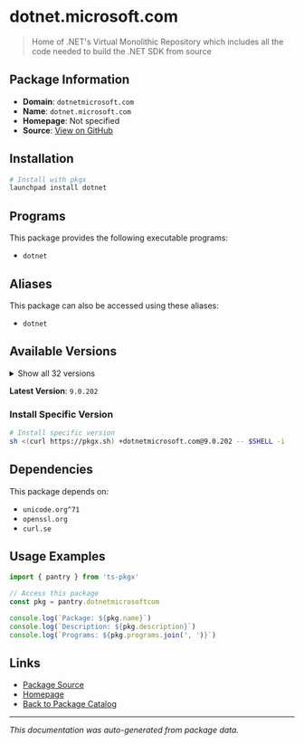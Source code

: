 # dotnet.microsoft.com

> Home of .NET's Virtual Monolithic Repository which includes all the code needed to build the .NET SDK from source

## Package Information

- **Domain**: `dotnetmicrosoft.com`
- **Name**: `dotnet.microsoft.com`
- **Homepage**: Not specified
- **Source**: [View on GitHub](https://github.com/pkgxdev/pantry/tree/main/projects/dotnet.microsoft.com/package.yml)

## Installation

```bash
# Install with pkgx
launchpad install dotnet
```

## Programs

This package provides the following executable programs:

- `dotnet`

## Aliases

This package can also be accessed using these aliases:

- `dotnet`

## Available Versions

<details>
<summary>Show all 32 versions</summary>

- `9.0.202`, `9.0.102`, `9.0.100`, `8.0.410`, `8.0.405`
- `8.0.403`, `8.0.402`, `8.0.401`, `8.0.313`, `8.0.308`
- `8.0.303`, `8.0.302`, `8.0.301`, `8.0.206`, `8.0.204`
- `8.0.203`, `8.0.112`, `8.0.107`, `8.0.106`, `8.0.104`
- `8.0.101`, `8.0.100`, `7.0.404`, `7.0.306`, `7.0.120`
- `6.0.424`, `6.0.423`, `6.0.422`, `6.0.417`, `6.0.132`
- `6.0.131`, `6.0.130`

</details>

**Latest Version**: `9.0.202`

### Install Specific Version

```bash
# Install specific version
sh <(curl https://pkgx.sh) +dotnetmicrosoft.com@9.0.202 -- $SHELL -i
```

## Dependencies

This package depends on:

- `unicode.org^71`
- `openssl.org`
- `curl.se`

## Usage Examples

```typescript
import { pantry } from 'ts-pkgx'

// Access this package
const pkg = pantry.dotnetmicrosoftcom

console.log(`Package: ${pkg.name}`)
console.log(`Description: ${pkg.description}`)
console.log(`Programs: ${pkg.programs.join(', ')}`)
```

## Links

- [Package Source](https://github.com/pkgxdev/pantry/tree/main/projects/dotnet.microsoft.com/package.yml)
- [Homepage](#)
- [Back to Package Catalog](../package-catalog.md)

---

*This documentation was auto-generated from package data.*
